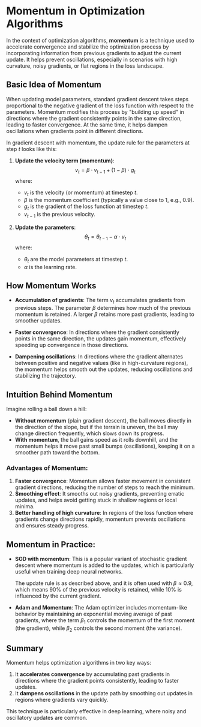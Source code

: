 # Momentum in Optimization Algorithms

In the context of optimization algorithms, **momentum** is a technique used to accelerate convergence and stabilize the optimization process by incorporating information from previous gradients to adjust the current update. It helps prevent oscillations, especially in scenarios with high curvature, noisy gradients, or flat regions in the loss landscape.

## Basic Idea of Momentum
When updating model parameters, standard gradient descent takes steps proportional to the negative gradient of the loss function with respect to the parameters. Momentum modifies this process by "building up speed" in directions where the gradient consistently points in the same direction, leading to faster convergence. At the same time, it helps dampen oscillations when gradients point in different directions.

In gradient descent with momentum, the update rule for the parameters at step $t$ looks like this:

1. **Update the velocity term (momentum)**:
   $$v_t = \beta \cdot v_{t-1} + (1 - \beta) \cdot g_t$$
   where:
   - $v_t$ is the velocity (or momentum) at timestep $t$.
   - $\beta$ is the momentum coefficient (typically a value close to 1, e.g., 0.9).
   - $g_t$ is the gradient of the loss function at timestep $t$.
   - $v_{t-1}$ is the previous velocity.

2. **Update the parameters**:
   $$\theta_t = \theta_{t-1} - \alpha \cdot v_t$$
   where:
   - $\theta_t$ are the model parameters at timestep $t$.
   - $\alpha$ is the learning rate.

## How Momentum Works

- **Accumulation of gradients**: The term $v_t$ accumulates gradients from previous steps. The parameter $\beta$ determines how much of the previous momentum is retained. A larger $\beta$ retains more past gradients, leading to smoother updates.
  
- **Faster convergence**: In directions where the gradient consistently points in the same direction, the updates gain momentum, effectively speeding up convergence in those directions.

- **Dampening oscillations**: In directions where the gradient alternates between positive and negative values (like in high-curvature regions), the momentum helps smooth out the updates, reducing oscillations and stabilizing the trajectory.

## Intuition Behind Momentum

Imagine rolling a ball down a hill:
- **Without momentum** (plain gradient descent), the ball moves directly in the direction of the slope, but if the terrain is uneven, the ball may change direction frequently, which slows down its progress.
- **With momentum**, the ball gains speed as it rolls downhill, and the momentum helps it move past small bumps (oscillations), keeping it on a smoother path toward the bottom.

### Advantages of Momentum:
1. **Faster convergence**: Momentum allows faster movement in consistent gradient directions, reducing the number of steps to reach the minimum.
2. **Smoothing effect**: It smooths out noisy gradients, preventing erratic updates, and helps avoid getting stuck in shallow regions or local minima.
3. **Better handling of high curvature**: In regions of the loss function where gradients change directions rapidly, momentum prevents oscillations and ensures steady progress.

## Momentum in Practice:
- **SGD with momentum**: This is a popular variant of stochastic gradient descent where momentum is added to the updates, which is particularly useful when training deep neural networks.
  
  The update rule is as described above, and it is often used with $\beta \approx 0.9$, which means 90% of the previous velocity is retained, while 10% is influenced by the current gradient.

- **Adam and Momentum**: The Adam optimizer includes momentum-like behavior by maintaining an exponential moving average of past gradients, where the term $\beta_1$ controls the momentum of the first moment (the gradient), while $\beta_2$ controls the second moment (the variance).

## Summary

Momentum helps optimization algorithms in two key ways:
1. It **accelerates convergence** by accumulating past gradients in directions where the gradient points consistently, leading to faster updates.
2. It **dampens oscillations** in the update path by smoothing out updates in regions where gradients vary quickly.

This technique is particularly effective in deep learning, where noisy and oscillatory updates are common.
